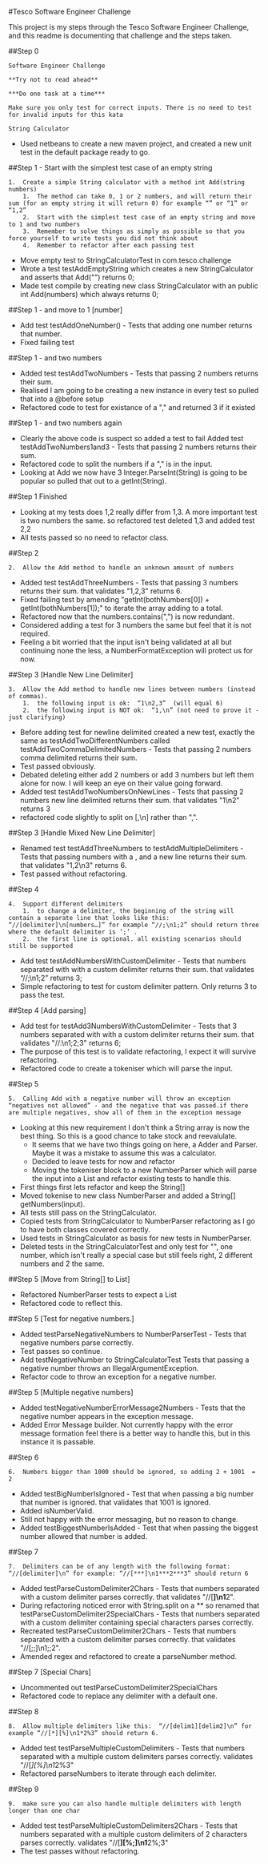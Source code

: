 #Tesco Software Engineer Challenge

This project is my steps through the Tesco Software Engineer Challenge, and this readme is documenting that challenge and the steps taken.

##Step 0

    Software Engineer Challenge

    **Try not to read ahead**

    ***Do one task at a time***

    Make sure you only test for correct inputs. There is no need to test for invalid inputs for this kata

    String Calculator

* Used netbeans to create a new maven project, and created a new unit test in the default package ready to go.

##Step 1 - Start with the simplest test case of an empty string

    1.	Create a simple String calculator with a method int Add(string numbers)
        1.	The method can take 0, 1 or 2 numbers, and will return their sum (for an empty string it will return 0) for example “” or “1” or “1,2”
        2.	Start with the simplest test case of an empty string and move to 1 and two numbers
        3.	Remember to solve things as simply as possible so that you force yourself to write tests you did not think about
        4.	Remember to refactor after each passing test

* Move empty test to StringCalculatorTest in com.tesco.challenge
* Wrote a test testAddEmptyString which creates a new StringCalculator and asserts that Add("") returns 0;
* Made test compile by creating new class StringCalculator with an public int Add(numbers) which always returns 0;

##Step 1 - and move to 1 [number]

* Add test testAddOneNumber() - Tests that adding one number returns that number.
* Fixed failing test

##Step 1 - and two numbers

* Added test testAddTwoNumbers - Tests that passing 2 numbers returns their sum.
* Realised I am going to be creating a new instance in every test so pulled that into a @before setup
* Refactored code to test for existance of a "," and returned 3 if it existed

##Step 1 - and two numbers again

* Clearly the above code is suspect so added a test to fail Added test testAddTwoNumbers1and3 - Tests that passing 2 numbers returns their sum.
* Refactored code to split the numbers if a "," is in the input.
* Looking at Add we now have 3 Integer.ParseInt(String) is going to be popular so pulled that out to a getInt(String).

##Step 1 Finished

* Looking at my tests does 1,2 really differ from 1,3. A more important test is two numbers the same. so refactored test deleted 1,3 and added test 2,2
* All tests passed so no need to refactor class.

##Step 2

    2.	Allow the Add method to handle an unknown amount of numbers

* Added test testAddThreeNumbers - Tests that passing 3 numbers returns their sum. that validates "1,2,3" returns 6.
* Fixed failing test by amending "getInt(bothNumbers[0]) + getInt(bothNumbers[1]);" to iterate the array adding to a total.
* Refactored now that the numbers.contains(",") is now redundant.
* Considered adding a test for 3 numbers the same but feel that it is not required.
* Feeling a bit worried that the input isn't being validated at all but continuing none the less, a NumberFormatException will protect us for now.

##Step 3 [Handle New Line Delimiter]

    3.	Allow the Add method to handle new lines between numbers (instead of commas).
        1.	the following input is ok:  “1\n2,3”  (will equal 6)
        2.	the following input is NOT ok:  “1,\n” (not need to prove it - just clarifying)

* Before adding test for newline delimited created a new test, exactly the same as testAddTwoDifferentNumbers called testAddTwoCommaDelimitedNumbers - Tests that passing 2 numbers comma delimited returns their sum.
* Test passed obviously.
* Debated deleting either add 2 numbers or add 3 numbers but left them alone for now. I will keep an eye on their value going forward.
* Added test testAddTwoNumbersOnNewLines - Tests that passing 2 numbers new line delimited returns their sum. that validates "1\n2" returns 3
* refactored code slightly to split on [,\\n] rather than ",".

##Step 3 [Handle Mixed New Line Delimiter]

* Renamed test testAddThreeNumbers to testAddMultipleDelimiters - Tests that passing numbers with a , and a new line returns their sum. that validates  "1,2\n3" returns 6.
* Test passed without refactoring.

##Step 4

    4.	Support different delimiters
        1.	to change a delimiter, the beginning of the string will contain a separate line that looks like this:   “//[delimiter]\n[numbers…]” for example “//;\n1;2” should return three where the default delimiter is ‘;’ .
        2.	the first line is optional. all existing scenarios should still be supported

* Add test testAddNumbersWithCustomDelimiter - Tests that numbers separated with with a custom delimiter returns their sum. that validates “//;\n1;2” returns 3;
* Simple refactoring to test for custom delimiter pattern. Only returns 3 to pass the test.

##Step 4 [Add parsing]

* Add test for testAdd3NumbersWithCustomDelimiter - Tests that 3 numbers separated with with a custom delimiter returns their sum. that validates "//:\n1;2;3" returns 6;
* The purpose of this test is to validate refactoring, I expect it will survive refactoring.
* Refactored code to create a tokeniser which will parse the input.

##Step 5

    5.	Calling Add with a negative number will throw an exception “negatives not allowed” - and the negative that was passed.if there are multiple negatives, show all of them in the exception message

* Looking at this new requirement I don't think a String array is now the best thing. So this is a good chance to take stock and reevalulate.
  * It seems that we have two things going on here, a Adder and Parser. Maybe it was a mistake to assume this was a calculator.
  * Decided to leave tests for now and refactor
  * Moving the tokeniser block to a new NumberParser which will parse the input into a List<Integer> and refactor existing tests to handle this.
* First things first lets refactor and keep the String[]
* Moved tokenise to new class NumberParser and added a String[] getNumbers(input).
* All tests still pass on the StringCalculator.
* Copied tests from StringCalculator to NumberParser refactoring as I go to have both classes covered correctly.
* Used tests in StringCalculator as basis for new tests in NumberParser.
* Deleted tests in the StringCalculatorTest and only test for "", one number, which isn't really a special case but still feels right, 2 different numbers and 2 the same.

##Step 5 [Move from String[] to List<Integer>]

* Refactored NumberParser tests to expect a List<Integer>
* Refactored code to reflect this.

##Step 5 [Test for negative numbers.]

* Added testParseNegativeNumbers to NumberParserTest - Tests that negative numbers parse correctly.
* Test passes so continue.
* Add testNegativeNumber to StringCalculatorTest Tests that passing a negative number throws an IllegalArgumentException.
* Refactor code to throw an exception for a negative number.

##Step 5 [Multiple negative numbers]

* Added testNegativeNumberErrorMessage2Numbers - Tests that the negative number appears in the exception message.
* Added Error Message builder. Not currently happy with the error message formation feel there is a better way to handle this, but in this instance it is passable.

##Step 6

    6.	Numbers bigger than 1000 should be ignored, so adding 2 + 1001  = 2

* Added testBigNumberIsIgnored - Test that when passing a big number that number is ignored. that validates that 1001 is ignored.
* Added isNumberValid.
* Still not happy with the error messaging, but no reason to change.
* Added testBiggestNumberIsAdded - Test that when passing the biggest number allowed that number is added.

##Step 7

    7.	Delimiters can be of any length with the following format:  “//[delimiter]\n” for example: “//[***]\n1***2***3” should return 6

* Added testParseCustomDelimiter2Chars - Tests that numbers separated with a custom delimiter parses correctly. that validates "//[**]\n1**2".
* During refactoring noticed error with String.split on a ** so renamed that testParseCustomDelimiter2SpecialChars - Tests that numbers separated with a custom delimiter containing special characters parses correctly.
* Recreated testParseCustomDelimiter2Chars - Tests that numbers separated with a custom delimiter parses correctly. that validates "//[;;]\n1;;2".
* Amended regex and refactored to create a parseNumber method.

##Step 7 [Special Chars]

* Uncommented out testParseCustomDelimiter2SpecialChars
* Refactored code to replace any delimiter with a default one.

##Step 8

    8.	Allow multiple delimiters like this:  “//[delim1][delim2]\n” for example “//[*][%]\n1*2%3” should return 6.

* Added test testParseMultipleCustomDelimiters - Tests that numbers separated with a multiple custom delimiters parses correctly. validates "//[*][%]\\n1*2%3"
* Refactored parseNumbers to iterate through each delimiter.

##Step 9

    9.	make sure you can also handle multiple delimiters with length longer than one char

* Added test testParseMultipleCustomDelimiters2Chars - Tests that numbers separated with a multiple custom delimiters of 2 characters parses correctly. validates "//[**][%;]\n1**2%;3"
* The test passes without refactoring.
